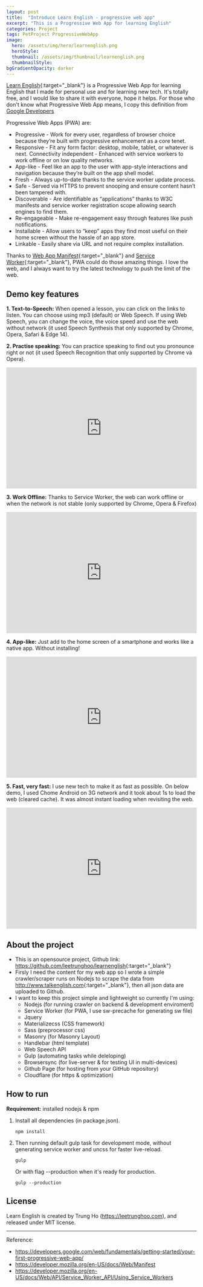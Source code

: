 ```yaml
---
layout: post
title:  "Introduce Learn English - progressive web app"
excerpt: "This is a Progressive Web App for learning English"
categories: Project
tags: PetProject ProgressiveWebApp
image:
  hero: /assets/img/hero/learnenglish.png
  heroStyle: 
  thumbnail: /assets/img/thumbnail/learnenglish.png
  thumbnailStyle:
bgGradientOpacity: darker
---
```


[Learn English](https://learnenglish.leetrunghoo.com){:target="_blank"} is a Progressive Web App for learning English that I made for personal use and for learning new tech. It's totally free, and I would like to share it with everyone, hope it helps.
For those who don't know what Progressive Web App means, I copy this definition from [Google Developers](https://developers.google.com/web/fundamentals/getting-started/your-first-progressive-web-app/)

Progressive Web Apps (PWA) are:

- Progressive - Work for every user, regardless of browser choice because they’re built with progressive enhancement as a core tenet.
- Responsive - Fit any form factor: desktop, mobile, tablet, or whatever is next.
Connectivity independent - Enhanced with service workers to work offline or on low quality networks.
- App-like - Feel like an app to the user with app-style interactions and navigation because they’re built on the app shell model.
- Fresh - Always up-to-date thanks to the service worker update process.
- Safe - Served via HTTPS to prevent snooping and ensure content hasn’t been tampered with.
- Discoverable - Are identifiable as “applications” thanks to W3C manifests and service worker registration scope allowing search engines to find them.
- Re-engageable - Make re-engagement easy through features like push notifications.
- Installable - Allow users to “keep” apps they find most useful on their home screen without the hassle of an app store.
- Linkable - Easily share via URL and not require complex installation.

Thanks to [Web App Manifest](https://developer.mozilla.org/en-US/docs/Web/Manifest){:target="_blank"} and [Service Worker](https://developer.mozilla.org/en-US/docs/Web/API/Service_Worker_API/Using_Service_Workers){:target="_blank"}, PWA could do those amazing things. I love the web, and I always want to try the latest technology to push the limit of the web.

## Demo key features

**1. Text-to-Speech:** When opened a lesson, you can click on the links to listen. You can choose using mp3 (default) or Web Speech. If using Web Speech, you can change the voice, the voice speed and use the web without network (it used Speech Synthesis that only supported by Chrome, Opera, Safari & Edge 14).

**2. Practise speaking:** You can practice speaking to find out you pronounce right or not (it used Speech Recognition that only supported by Chrome và Opera). 

<iframe width="100%" height="320" src="https://www.youtube.com/embed/L_4ZDqVbOKo" frameborder="0" allowfullscreen></iframe>

**3. Work Offline:** Thanks to Service Worker, the web can work offline or when the network is not stable (only supported by Chrome, Opera & Firefox)

<iframe width="100%" height="320" src="https://www.youtube.com/embed/vpVN7uuOHzE" frameborder="0" allowfullscreen></iframe>

**4. App-like:** Just add to the home screen of a smartphone and works like a native app. Without installing!

<iframe width="100%" height="320" src="https://www.youtube.com/embed/TrtP4qwl3qo" frameborder="0" allowfullscreen></iframe>

**5. Fast, very fast:** I use new tech to make it as fast as possible. On below demo, I used Chome Android on 3G network and it took about 1s to load the web (cleared cache). It was almost instant loading when revisiting the web.

<iframe width="100%" height="320" src="https://www.youtube.com/embed/nuJf_K5fxn0" frameborder="0" allowfullscreen></iframe>

## About the project

- This is an opensource project, Github link: <https://github.com/leetrunghoo/learnenglish>{:target="_blank"}
- Firsly I need the content for my web app so I wrote a simple crawler/scraper runs on Nodejs to scrape the data from <http://www.talkenglish.com>{:target="_blank"}, then all json data are uploaded to Github.
- I want to keep this project simple and lightweight so currently I'm using: 
	- Nodejs (for running crawler on backend & development enviroment)
	- Service Worker (for PWA, I use sw-precache for generating sw file)
	- Jquery
	- Materializecss (CSS framework) 
	- Sass (preprocessor css) 
	- Masonry (for Masonry Layout)
	- Handlebar (html template)
	- Web Speech API
	- Gulp (automating tasks while deleloping)
	- Browsersync (for live-server & for testing UI in multi-devices)
	- Github Page (for hosting from your GitHub repository)
	- Cloudflare (for https & optimization) 

## How to run

__Requirement:__ installed nodejs & npm

1. Install all dependencies (in package.json).<br/>
	```
	npm install
	```

2. Then running default gulp task for development mode, without generating service worker and uncss for faster live-reload.<br/>
	```
	gulp
	```

	Or with flag --production when it's ready for production.<br/>
	```
	gulp --production
	```

## License

Learn English is created by Trung Ho (<https://leetrunghoo.com>), and released under MIT license.

---

Reference:

- <https://developers.google.com/web/fundamentals/getting-started/your-first-progressive-web-app/>
- <https://developer.mozilla.org/en-US/docs/Web/Manifest>
- <https://developer.mozilla.org/en-US/docs/Web/API/Service_Worker_API/Using_Service_Workers>
